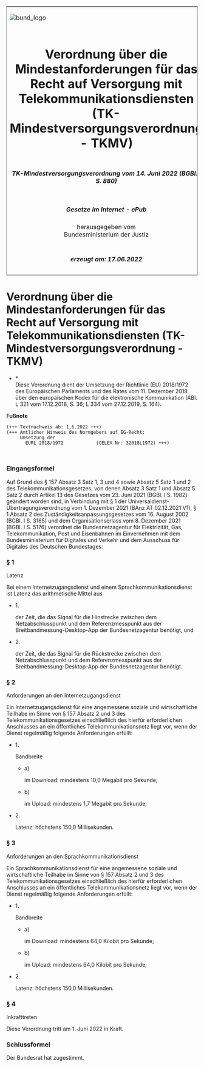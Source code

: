 <span id="DECKBLATT.html"></span>

<table border="0" frame="border" width="100%">

<tr valign="top">

<td align="left">

![bund\_logo](BfJ_2021_Web_de_de.gif)

</td>

<td align="right">

 

</td>

</tr>

<tr align="center" valign="middle">

<td colspan="2">

# Verordnung über die Mindestanforderungen für das Recht auf Versorgung mit Telekommunikationsdiensten (TK-Mindestversorgungsverordnung - TKMV)

</td>

</tr>

<tr align="center" valign="middle">

<td colspan="2">

##### TK-Mindestversorgungsverordnung vom 14. Juni 2022 (BGBl. I S. 880)

</td>

</tr>

<tr align="center" valign="middle">

<td colspan="2">

  
  

##### Gesetze im Internet - ePub  
  
herausgegeben vom  
Bundesministerium der Justiz

</td>

</tr>

<tr align="center" valign="bottom">

<td colspan="2">

  
  

##### erzeugt am: 17.06.2022

</td>

</tr>

</table>

<span id="BJNR088000022.html"></span>

# Verordnung über die Mindestanforderungen für das Recht auf Versorgung mit Telekommunikationsdiensten (TK-Mindestversorgungsverordnung - TKMV)

<div>

<div class="jnhtml">

  - <span id="BJNR088000022.html#F822229_01"></span><!-- FNR_Pos --><span class="FootnoteSuper">\*
    </span>  
    Diese Verordnung dient der Umsetzung der Richtlinie (EU) 2018/1972
    des Europäischen Parlaments und des Rates vom 11. Dezember 2018 über
    den europäischen Kodex für die elektronische Kommunikation (ABl. L
    321 vom 17.12.2018, S. 36; L 334 vom 27.12.2019, S. 164).

</div>

</div>

<div>

  
**Fußnote**

<div class="jnhtml">

<div>

<div class="jurAbsatz">

  

``` 
(+++ Textnachweis ab: 1.6.2022 +++)
(+++ Amtlicher Hinweis des Normgebers auf EG-Recht:
     Umsetzung der
       EURL 2018/1972            (CELEX Nr: 32018L1972) +++)

 
```

</div>

</div>

</div>

</div>

<span id="BJNR088000022BJNE000100000.html"></span>

### Eingangsformel  

<div>

<div class="jnhtml">

<div>

<div class="jurAbsatz">

Auf Grund des § 157 Absatz 3 Satz 1, 3 und 4 sowie Absatz 5 Satz 1 und 2
des Telekommunikationsgesetzes, von denen Absatz 3 Satz 1 und Absatz 5
Satz 2 durch Artikel 13 des Gesetzes vom 23. Juni 2021 (BGBl. I S. 1982)
geändert worden sind, in Verbindung mit § 1 der
Universaldienst-Übertragungsverordnung vom 1. Dezember 2021 (BAnz AT
02.12.2021 V1), § 1 Absatz 2 des Zuständigkeitsanpassungsgesetzes vom
16. August 2002 (BGBl. I S. 3165) und dem Organisationserlass vom 8.
Dezember 2021 (BGBl. I S. 5176) verordnet die Bundesnetzagentur für
Elektrizität, Gas, Telekommunikation, Post und Eisenbahnen im
Einvernehmen mit dem Bundesministerium für Digitales und Verkehr und dem
Ausschuss für Digitales des Deutschen Bundestages:

</div>

</div>

</div>

</div>

<span id="BJNR088000022BJNE000200000.html"></span>

### § 1  
Latenz

<div>

<div class="jnhtml">

<div>

<div class="jurAbsatz">

Bei einem Internetzugangsdienst und einem Sprachkommunikationsdienst ist
Latenz das arithmetische Mittel aus

  - 1\.
    
    <div>
    
    der Zeit, die das Signal für die Hinstrecke zwischen dem
    Netzabschlusspunkt und dem Referenzmesspunkt aus der
    Breitbandmessung-Desktop-App der Bundesnetzagentur benötigt, und
    
    </div>

  - 2\.
    
    <div>
    
    der Zeit, die das Signal für die Rückstrecke zwischen dem
    Netzabschlusspunkt und dem Referenzmesspunkt aus der
    Breitbandmessung-Desktop-App der Bundesnetzagentur benötigt.
    
    </div>

</div>

</div>

</div>

</div>

<span id="BJNR088000022BJNE000300000.html"></span>

### § 2  
Anforderungen an den Internetzugangsdienst

<div>

<div class="jnhtml">

<div>

<div class="jurAbsatz">

Ein Internetzugangsdienst für eine angemessene soziale und
wirtschaftliche Teilhabe im Sinne von § 157 Absatz 2 und 3 des
Telekommunikationsgesetzes einschließlich des hierfür erforderlichen
Anschlusses an ein öffentliches Telekommunikationsnetz liegt vor, wenn
der Dienst regelmäßig folgende Anforderungen erfüllt:

  - 1\.
    
    <div>
    
    Bandbreite
    
      - a)
        
        <div>
        
        im Download: mindestens 10,0 Megabit pro Sekunde;
        
        </div>
    
      - b)
        
        <div>
        
        im Upload: mindestens 1,7 Megabit pro Sekunde;
        
        </div>
    
    </div>

  - 2\.
    
    <div>
    
    Latenz: höchstens 150,0 Millisekunden.
    
    </div>

</div>

</div>

</div>

</div>

<span id="BJNR088000022BJNE000400000.html"></span>

### § 3  
Anforderungen an den Sprachkommunikationsdienst

<div>

<div class="jnhtml">

<div>

<div class="jurAbsatz">

Ein Sprachkommunikationsdienst für eine angemessene soziale und
wirtschaftliche Teilhabe im Sinne von § 157 Absatz 2 und 3 des
Telekommunikationsgesetzes einschließlich des hierfür erforderlichen
Anschlusses an ein öffentliches Telekommunikationsnetz liegt vor, wenn
der Dienst regelmäßig folgende Anforderungen erfüllt:

  - 1\.
    
    <div>
    
    Bandbreite
    
      - a)
        
        <div>
        
        im Download: mindestens 64,0 Kilobit pro Sekunde;
        
        </div>
    
      - b)
        
        <div>
        
        im Upload: mindestens 64,0 Kilobit pro Sekunde;
        
        </div>
    
    </div>

  - 2\.
    
    <div>
    
    Latenz: höchstens 150,0 Millisekunden.
    
    </div>

</div>

</div>

</div>

</div>

<span id="BJNR088000022BJNE000500000.html"></span>

### § 4  
Inkrafttreten

<div>

<div class="jnhtml">

<div>

<div class="jurAbsatz">

Diese Verordnung tritt am 1. Juni 2022 in Kraft.

</div>

</div>

</div>

</div>

<span id="BJNR088000022BJNE000600000.html"></span>

### Schlussformel  

<div>

<div class="jnhtml">

<div>

<div class="jurAbsatz">

Der Bundesrat hat zugestimmt.

</div>

</div>

</div>

</div>
